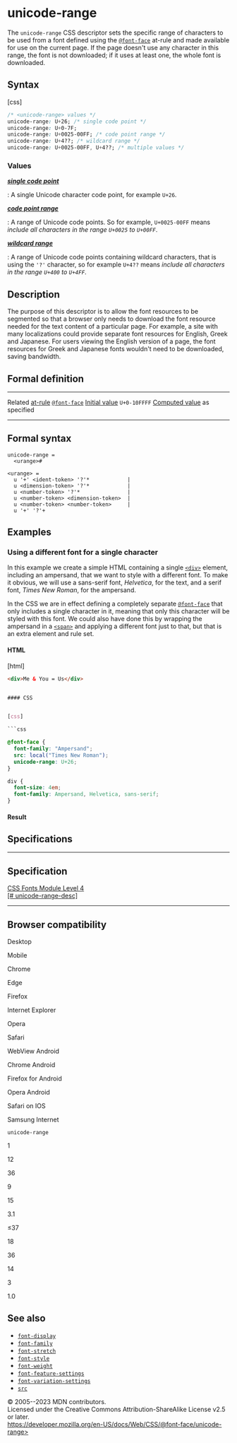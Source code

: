 unicode-range
=============

The `unicode-range` CSS descriptor sets the specific range of characters
to be used from a font defined using the [`@font-face`](@font-face.md)
at-rule and made available for use on the current page. If the page
doesn\'t use any character in this range, the font is not downloaded; if
it uses at least one, the whole font is downloaded.

Syntax
------

[css]

```css
/* <unicode-range> values */
unicode-range: U+26; /* single code point */
unicode-range: U+0-7F;
unicode-range: U+0025-00FF; /* code point range */
unicode-range: U+4??; /* wildcard range */
unicode-range: U+0025-00FF, U+4??; /* multiple values */
```

### Values

[***single code point***](#single_code_point)

:   A single Unicode character code point, for example `U+26`.

[***code point range***](#code_point_range)

:   A range of Unicode code points. So for example, `U+0025-00FF` means
    *include all characters in the range `U+0025` to `U+00FF`*.

[***wildcard range***](#wildcard_range)

:   A range of Unicode code points containing wildcard characters, that
    is using the `'?'` character, so for example `U+4??` means *include
    all characters in the range `U+400` to `U+4FF`*.

Description
-----------

The purpose of this descriptor is to allow the font resources to be
segmented so that a browser only needs to download the font resource
needed for the text content of a particular page. For example, a site
with many localizations could provide separate font resources for
English, Greek and Japanese. For users viewing the English version of a
page, the font resources for Greek and Japanese fonts wouldn\'t need to
be downloaded, saving bandwidth.

Formal definition
-----------------

  ------------------------------------- -------------------------------
  Related [at-rule](at-rule.md)         [`@font-face`](@font-face.md)
  [Initial value](initial_value.md)     `U+0-10FFFF`
  [Computed value](computed_value.md)   as specified
  ------------------------------------- -------------------------------

Formal syntax
-------------

```
unicode-range = 
  <urange>#  

<urange> = 
  u '+' <ident-token> '?'*            |
  u <dimension-token> '?'*            |
  u <number-token> '?'*               |
  u <number-token> <dimension-token>  |
  u <number-token> <number-token>     |
  u '+' '?'+                          
```

Examples
--------

### Using a different font for a single character

In this example we create a simple HTML containing a single
[`<div>`](https://developer.mozilla.org/en-US/docs/Web/HTML/Element/div)
element, including an ampersand, that we want to style with a different
font. To make it obvious, we will use a sans-serif font, *Helvetica*,
for the text, and a serif font, *Times New Roman*, for the ampersand.

In the CSS we are in effect defining a completely separate
[`@font-face`](@font-face.md) that only includes a single character in
it, meaning that only this character will be styled with this font. We
could also have done this by wrapping the ampersand in a
[`<span>`](https://developer.mozilla.org/en-US/docs/Web/HTML/Element/span)
and applying a different font just to that, but that is an extra element
and rule set.

#### HTML

[html]

```html
<div>Me & You = Us</div>
```

```css

#### CSS


[css]

```css

@font-face {
  font-family: "Ampersand";
  src: local("Times New Roman");
  unicode-range: U+26;
}

div {
  font-size: 4em;
  font-family: Ampersand, Helvetica, sans-serif;
}

```

#### Result

Specifications
--------------

  --------------------------------------------------------------------------------------

Specification
  --------------------------------------------------------------------------------------

  [CSS Fonts Module Level 4\
  [\#
  unicode-range-desc]](https://drafts.csswg.org/css-fonts/#unicode-range-desc)

  --------------------------------------------------------------------------------------

Browser compatibility
---------------------

Desktop

Mobile

Chrome

Edge

Firefox

Internet Explorer

Opera

Safari

WebView Android

Chrome Android

Firefox for Android

Opera Android

Safari on IOS

Samsung Internet

`unicode-range`

1

12

36

9

15

3.1

≤37

18

36

14

3

1.0

See also
--------

- [`font-display`](_Resources/Markup%20And%20Styling/css/@font-face/font-display.md)
- [`font-family`](_Resources/Markup%20And%20Styling/css/@font-face/font-family.md)
- [`font-stretch`](_Resources/Markup%20And%20Styling/css/@font-face/font-stretch.md)
- [`font-style`](_Resources/Markup%20And%20Styling/css/@font-face/font-style.md)
- [`font-weight`](_Resources/Markup%20And%20Styling/css/@font-face/font-weight.md)
- [`font-feature-settings`](_Resources/Markup%20And%20Styling/css/font-feature-settings.md)
- [`font-variation-settings`](_Resources/Markup%20And%20Styling/css/@font-face/font-variation-settings.md)
- [`src`](src.md)

© 2005--2023 MDN contributors.\
Licensed under the Creative Commons Attribution-ShareAlike License v2.5
or later.\
https://developer.mozilla.org/en-US/docs/Web/CSS/@font-face/unicode-range>
